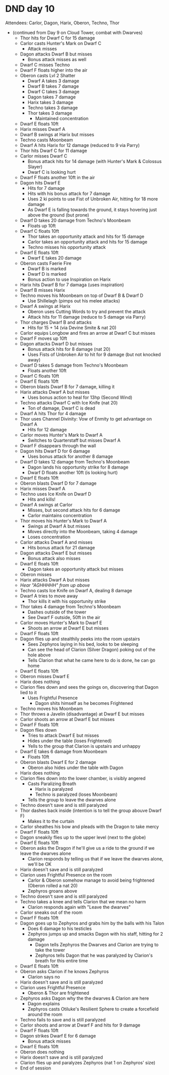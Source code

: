 # DND day 10
Attendees: Carlor, Dagon, Harix, Oberon, Techno, Thor

- (continued from Day 9 on Cloud Tower, combat with Dwarves)
	- Thor hits for Dwarf C for 15 damage
	- Carlor casts Hunter's Mark on Dwarf C
		- Attack misses
	- Dagon attacks Dwarf B but misses
		- Bonus attack misses as well
	- Dwarf C misses Techno
 	- Dwarf F floats higher into the air
	- Oberon casts Lvl 2 Shatter
		- Dwarf A takes 3 damage
		- Dwarf B takes 7 damage
		- Dwarf C takes 3 damage
		- Dagon takes 7 damage
		- Harix takes 3 damage
		- Techno takes 3 damage
		- Thor takes 3 damage
			- Maintained concentration
	- Dwarf E floats 10ft
	- Harix misses Dwarf A
	- Dwarf B swings at Harix but misses
	- Techno casts Moonbeam 
	- Dwarf A hits Harix for 12 damage (reduced to 9 via Parry)
	- Thor hits Dwarf C for 11 damage
	- Carlor misses Dwarf C
		- Bonus attack hits for 14 damage (with Hunter's Mark & Colossus Slayer)
        - Dwarf C is looking hurt
	- Dwarf F floats another 10ft in the air
	- Dagon hits Dwarf E
		- Hits for 7 damage
		- Hits with his bonus attack for 7 damage
		- Uses 2 ki points to use Fist of Unbroken Air, hitting for 18 more damage
		- As Dwarf E is falling towards the ground, it stays hovering just above the ground (but prone)
	- Dwarf D takes 20 damage from Techno's Moonbeam
		- Floats up 10ft
	- Dwarf C floats 10ft
		- Thor takes an opportunity attack and hits for 15 damage
		- Carlor takes an opportunity attack and hits for 15 damage
		- Techno misses his opportunity attack
	- Dwarf E floats 10ft
		- Dwarf E takes 20 damage
	- Oberon casts Faerie Fire
		- Dwarf B is marked
		- Dwarf D is marked
		- Bonus action to use Inspiration on Harix
	- Harix hits Dwarf B for 7 damaga (uses inspiration)
    - Dwarf B misses Harix
    - Techno moves his Moonbeam on top of Dwarf B & Dwarf D
        - Use Shillelagh (pimps out his melee attacks)
    - Dwarf A swings at Harix
        - Oberon uses Cutting Words to try and prevent the attack
        - Attack hits for 11 damage (reduce to 5 damage via Parry)
    - Thor charges Dwarf B and attacks
        - Hits for 15 + 14 (via Devine Smite & nat 20)
    - Carlor equips Longbow and fires an arrow at Dwarf C but misses
    - Dwarf F moves up 10ft
    - Dagon attacks Dwarf D but misses
        - Bonus attack hits for 8 damage (nat 20)
        - Uses Fists of Unbroken Air to hit for 9 damage (but not knocked away)
    - Dwarf D takes 5 damage from Techno's Moonbeam
        - Floats another 10ft
    - Dwarf C floats 10ft
    - Dwarf E floats 10ft
    - Oberon blasts Dwarf B for 7 damage, killing it
    - Harix attacks Dwarf A but misses
        - Uses bonus action to heal for 13hp (Second Wind)
    - Techno attacks Dwarf C with Ice Knife (nat 20)
        - Ton of damage, Dwarf C is dead
    - Dwarf A hits Thor for 4 damage 
    - Thor uses Channel Divinity: Vow of Enmity to get advantage on Dwarf A
        - Hits for 12 damage
    - Carlor moves Hunter's Mark to Dwarf A
        - Switches to Quarterstaff but misses Dwarf A
    - Dwarf F disappears through the wall
    - Dagon hits Dwarf D for 6 damage
        - Uses bonus attack for another 8 damage
    - Dwarf D takes 12 damage from Techno's Moonbeam
        - Dagon lands his opportunity strike for 8 damage
        - Dwarf D floats another 10ft (is looking hurt)
    - Dwarf E floats 10ft
    - Oberon blasts Dwarf D for 7 damage
    - Harix misses Dwarf A
    - Techno uses Ice Knife on Dwarf D
        - Hits and kills!
    - Dwarf A swings at Carlor
        - Misses, but second attack hits for 6 damage
        - Carlor maintains concentration
    - Thor moves his Hunter's Mark to Dwarf A
        - Swings at Dwarf A but misses
        - Moves directly into the Moonbeam, taking 4 damage
        - Loses concentration
    - Carlor attacks Dwarf A and misses
        - Hits bonus attack for 21 damage
    - Dagon attacks Dwarf E but misses
        - Bonus attack also misses
    - Dwarf E floats 10ft 
        - Dagon takes an opportunity attack but misses
    - Oberon misses
    - Harix attacks Dwarf A but misses
    - *Hear "AGHHHHH" from up above*
    - Techno casts Ice Knife on Dwarf A, dealing 8 damage
    - Dwarf A tries to move away
        - Thor kills it with his opportunity strike
    - Thor takes 4 damage from Techno's Moonbeam
        - Dashes outside of the tower
        - See Dwarf F outside, 50ft in the air
    - Carlor moves Hunter's Mark to Dwarf E
        - Shoots an arrow at Dwarf E but misses
    - Dwarf F floats 10ft
    - Dagon flies up and stealthily peeks into the room upstairs
        - Sees Zephyros laying in his bed, looks to be sleeping
        - Can see the head of Clarion (Silver Dragon) poking out of the hole above
        - Tells Clarion that what he came here to do is done, he can go home
    - Dwarf E floats 10ft
    - Oberon misses Dwarf E
    - Harix does nothing
    - Clarion flies down and sees the goings on, discovering that Dagon lied to it
        - Uses Frightful Presence
            - Dagon shits himself as he becomes Frightened
    - Techno moves his Moonbeam
    - Thor throws a Javelin (disadvantage) at Dwarf E but misses
    - Carlor shoots an arrow at Dwarf E but misses
    - Dwarf F floats 10ft
    - Dagon flies down
        - Tries to attack Dwarf E but misses
        - Hides under the table (loses Frightened)
        - Yells to the group that Clarion is upstairs and unhappy
    - Dwarf E takes 6 damage from Moonbeam
        - Floats 10ft
    - Oberon blasts Dwarf E for 2 damage
        - Oberon also hides under the table with Dagon
    - Harix does nothing
    - Clarion flies down into the lower chamber, is visibly angered
        - Casts Paralizing Breath
            - Harix is paralyzed
            - Techno is paralyzed (loses Moonbeam)
        - Tells the group to leave the dwarves alone
    - Techno doesn't save and is still paralyzed
    - Thor dashes back inside (intention is to tell the group abouve Dwarf F)
        - Makes it to the curtain
    - Carlor sheathes his bow and pleads with the Dragon to take mercy
    - Dwarf F floats 10ft
    - Dagon sneakily flies up to the upper level (next to the globe)
    - Dwarf E floats 10ft
    - Oberon asks the Dragon if he'll give us a ride to the ground if we leave the dwarves alone
        - Clarion responds by telling us that if we leave the dwarves alone, we'll be OK
    - Harix doesn't save and is still paralyzed
    - Clarion uses Frightful Presence on the room
        - Carlor & Oberon somehow manage to avoid being frightened (Oberon rolled a nat 20)
        - Zephyros groans above
    - Techno doesn't save and is still paralyzed
    - Techno takes a knee and tells Clarion that we mean no harm
        - Clarion responds again with "Leave the dwarves"
    - Carlor sneaks out of the room
    - Dwarf F floats 10ft
    - Dagon goes up to Zephyros and grabs him by the balls with his Talon
        - Does 6 damage to his testicles
        - Zephyros jumps up and smacks Dagon with his staff, hitting for 2 damage
            - Dagon tells Zephyros the Dwarves and Clarion are trying to take the tower
            - Zephyros tells Dagon that he was paralyzed by Clarion's breath for this entire time
    - Dwarf E floats 10ft 
    - Oberon asks Clarion if he knows Zephyros
        - Clarion says no
    - Harix doesn't save and is still paralyzed
    - Clarion uses Frightful Presence
        - Oberon & Thor are frightened
    - Zephyros asks Dagon why the the dwarves & Clarion are here
        - Dagon explains
        - Zephyros casts Otiluke's Resilient Sphere to create a forcefield around the room
    - Techno fails to save and is still paralyzed
    - Carlor shoots and arrow at Dwarf F and hits for 9 damage
    - Dwarf F floats 10ft
    - Dagon strikes Dwarf E for 6 damage
        - Bonus attack misses
    - Dwarf E floats 10ft
    - Oberon does nothing
    - Harix doesn't save and is still paralyzed
    - Clarion flies up and paralyzes Zephyros (nat 1 on Zephyros' size)
    - End of session
